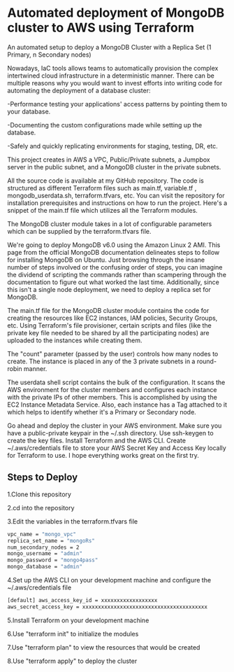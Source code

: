 
# Automated deployment of MongoDB cluster to AWS using Terraform

An automated setup to deploy a MongoDB Cluster with a Replica Set (1 Primary, n Secondary nodes)

Nowadays, IaC tools allows teams to automatically provision the complex intertwined cloud infrastructure in a deterministic manner. There can be multiple reasons why you would want to invest efforts into writing code for automating the deployment of a database cluster:

-Performance testing your applications' access patterns by pointing them to your database.

-Documenting the custom configurations made while setting up the database.

-Safely and quickly replicating environments for staging, testing, DR, etc.

This project creates in AWS a VPC, Public/Private subnets, a Jumpbox server in the public subnet, and a MongoDB cluster in the private subnets.

All the source code is available at my GitHub repository. The code is structured as different Terraform files such as main.tf, variable.tf , mongodb_userdata.sh, terraform.tfvars, etc. You can visit the repository for installation prerequisites and instructions on how to run the project. Here's a snippet of the main.tf file which utilizes all the Terraform modules.

The MongoDB cluster module takes in a lot of configurable parameters which can be supplied by the terraform.tfvars file.

We're going to deploy MongoDB v6.0 using the Amazon Linux 2 AMI. This page from the official MongoDB documentation delineates steps to follow for installing MongoDB on Ubuntu. Just browsing through the insane number of steps involved or the confusing order of steps, you can imagine the dividend of scripting the commands rather than scampering through the documentation to figure out what worked the last time. Additionally, since this isn't a single node deployment, we need to deploy a replica set for MongoDB.

The main.tf file for the MongoDB cluster module contains the code for creating the resources like EC2 instances, IAM policies, Security Groups, etc. Using Terraform's file provisioner, certain scripts and files (like the private key file needed to be shared by all the participating nodes) are uploaded to the instances while creating them.

The "count" parameter (passed by the user) controls how many nodes to create. The instance is placed in any of the 3 private subnets in a round-robin manner.

The userdata shell script contains the bulk of the configuration. It scans the AWS environment for the cluster members and configures each instance with the private IPs of other members. This is accomplished by using the EC2 Instance Metadata Service. Also, each instance has a Tag attached to it which helps to identify whether it's a Primary or Secondary node.

Go ahead and deploy the cluster in your AWS environment. Make sure you have a public-private keypair in the ~/.ssh directory. Use ssh-keygen to create the key files. Install Terraform and the AWS CLI. Create ~/.aws/credentials file to store your AWS Secret Key and Access Key locally for Terraform to use. I hope everything works great on the first try.


## Steps to Deploy

1.Clone this repository

2.cd into the repository

3.Edit the variables in the terraform.tfvars file

```bash
vpc_name = "mongo_vpc"
replica_set_name = "mongoRs" 
num_secondary_nodes = 2 
mongo_username = "admin" 
mongo_password = "mongo4pass" 
mongo_database = "admin"
```
4.Set up the AWS CLI on your development machine and configure the ~/.aws/credentials file
```bash
[default] aws_access_key_id = xxxxxxxxxxxxxxxxxx 
aws_secret_access_key = xxxxxxxxxxxxxxxxxxxxxxxxxxxxxxxxxxxxxxxx
```
5.Install Terraform on your development machine

6.Use "terraform init" to initialize the modules

7.Use "terraform plan" to view the resources that would be created

8.Use "terraform apply" to deploy the cluster


